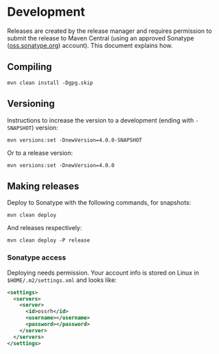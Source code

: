 # Development

Releases are created by the release manager and requires permission to submit the release to Maven Central
(using an approved Sonatype ([oss.sonatype.org](http://oss.sonatype.org/)) account). This document
explains how.

## Compiling

```shell
mvn clean install -Dgpg.skip
```

## Versioning

Instructions to increase the version to a development (ending with `-SNAPSHOT`) version:

```shell
mvn versions:set -DnewVersion=4.0.0-SNAPSHOT
```

Or to a release version:

```shell
mvn versions:set -DnewVersion=4.0.0
```

## Making releases

Deploy to Sonatype with the following commands, for snapshots:

```shell
mvn clean deploy
```

And releases respectively:

```shell
mvn clean deploy -P release
```

### Sonatype access

Deploying needs permission. Your account info is stored on Linux in `$HOME/.m2/settings.xml` and looks like:

```xml
<settings>
  <servers>
    <server>
      <id>ossrh</id>
      <username></username>
      <password></password>
    </server>
  </servers>
</settings>
```
